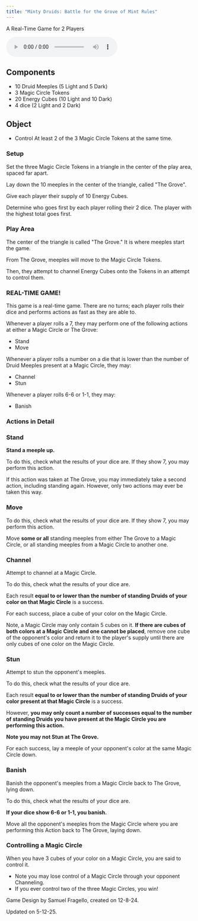 ```yaml
---
title: "Minty Druids: Battle for the Grove of Mint Rules"
---
```


A Real-Time Game for 2 Players

[<i class="fas fa-file-pdf"></i>](/games/battle_for_the_grove/battle_for_the_grove.pdf)

<audio controls>
  <source src="/games/battle_for_the_grove/battle_for_the_grove.mp3" type="audio/mpeg">
Your browser does not support the audio element.
</audio>


## Components

- 10 Druid Meeples (5 Light and 5 Dark)
- 3 Magic Circle Tokens
- 20 Energy Cubes (10 Light and 10 Dark)
- 4 dice (2 Light and 2 Dark)

## Object

- Control At least 2 of the 3 Magic Circle Tokens at the same time.

### Setup

Set the three Magic Circle Tokens in a triangle in the center of the play area, spaced far apart. 

Lay down the 10 meeples in the center of the triangle, called "The Grove".

Give each player their supply of 10 Energy Cubes.

Determine who goes first by each player rolling their 2 dice. The player with the highest total goes first.


### Play Area

The center of the triangle is called "The Grove." It is where meeples start the game. 

From The Grove, meeples will move to the Magic Circle Tokens. 

Then, they attempt to channel Energy Cubes onto the Tokens in an attempt to control them.

### REAL-TIME GAME! 

This game is a real-time game. There are no turns; each player rolls their dice and performs actions as fast as they are able to. 

Whenever a player rolls a 7, they may perform one of the following actions at either a Magic Circle or The Grove:

 - Stand
 - Move
 
 Whenever a player rolls a number on a die that is lower than the number of Druid Meeples present at a Magic Circle, they may: 
 - Channel
 - Stun
 
 Whenever a player rolls 6-6 or 1-1, they may:
 - Banish


### Actions in Detail

###  Stand

 **Stand a meeple up.**

To do this, check what the results of your dice are. If they show 7, you may perform this action.

If this action was taken at The Grove, you may immediately take a second action, including standing again.  However, only two actions may ever be taken this way.

### Move 

To do this, check what the results of your dice are. If they show 7, you may perform this action.

Move **some or all** standing meeples from either The Grove to a Magic Circle, or all standing meeples from a Magic Circle to another one.

### Channel

Attempt to channel at a Magic Circle. 

To do this, check what the results of your dice are. 

Each result **equal to or lower than the number of standing Druids of your color on that Magic Circle** is a success.

For each success, place a cube of your color on the Magic Circle.

Note, a Magic Circle may only contain 5 cubes on it. **If there are cubes of both colors at a Magic Circle and one cannot be placed**, remove one cube of the opponent's color and return it to the player's supply until there are only cubes of one color on the Magic Circle.

###  Stun

Attempt to stun the opponent's meeples. 

 To do this, check what the results of your dice are.

 Each result **equal to or lower than the number of standing Druids of your color present at that Magic Circle** is a success. 

 However, **you may only count a number of successes equal to the number of standing Druids you have present at the Magic Circle you are performing this action.** 

 **Note you may not Stun at The Grove.**

 For each success, lay a meeple of your opponent's color at the same Magic Circle down.

###  Banish

Banish the opponent's meeples from a Magic Circle back to The Grove, lying down.

 To do this, check what the results of your dice are. 

 **If your dice show 6-6 or 1-1, you banish.**

Move all the opponent's meeples from the Magic Circle where you are performing this Action back to The Grove, laying down.



### Controlling a Magic Circle

 When you have 3 cubes of your color on a Magic Circle, you are said to control it. 
- Note you may lose control of a Magic Circle through your opponent Channeling.
- If you ever control two of the three Magic Circles, you win!

Game Design by Samuel Fragello, created on 12-8-24.

Updated on 5-12-25.
